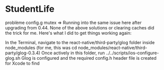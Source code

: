 # StudentLife

problème config.g mutex =>
Running into the same issue here after upgrading from 0.44. None of the above solutions or clearing caches did the trick for me. Here's what I did to get things working again:

In the Terminal, navigate to the react-native/third-party/glog folder inside node_modules (for me, this was cd node_modules/react-native/third-party/glog-0.3.4)
Once actively in this folder, run ../../scripts/ios-configure-glog.sh
Glog is configured and the required config.h header file is created for Xcode to find